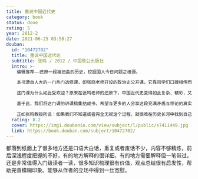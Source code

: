```yaml
---
title: 重说中国近代史
category: book
status: done
rating: 5
year: 2012-2
date: 2021-06-25 03:58:27
douban:
  id: "10472702"
  title: 重说中国近代史
  subtitle: 张鸣 / 2012 / 中国致公出版社
  intro: >-
    编辑推荐——还原一段被扭曲的历史，挖掘国人今日问题之根源。

    本书源自人大的一门热门选修课，即张鸣老师开设的政治史公开课，它靠同学们口碑相传而走红校园，最终使更多的人对这段看起来枯燥无比的历史重新认真审视起来。

    这门课为什么如此受欢迎？原来在张鸣老师的还原下，中国近代史变得如此复杂、精彩，又是如此的颠覆，它与我们记忆里的古板印象迥然不同，绝非教科书上的忠奸两列、黑白分明。当诸多人物与史实呈现在我们面前时，难以用一句简单的是非作判定，在正视一段被扭曲的中国近代史的同时，我们也能发现国人今日问题的精神根源。

    基于此，我们将这门课的讲课稿集结成书，希望与更多的人分享这段充满矛盾与悖论的真实历史：中国与西方、清廷与民间、满族与汉族士人、洋教与本土信仰、枪杆与笔杆、造反和维新、科举与革命……是的，那段历史，除去屈辱与仇恨，还有着太多的内容值得重新去回望和反思。

    正如张鸣教授所说：如果我们不知道或者完全无视这个过程，就很难在历史长河中找到自己的位置，很难安放好自己的位置，在世界格局中也定位不好自己的位置。诚如斯言。
  rating: 8.2
  cover: https://img1.doubanio.com/view/subject/l/public/s7411449.jpg
  link: https://book.douban.com/subject/10472702/
---
```


都落到纸面上了很多地方还是口语大白话，重复或者废话不少，内容不够精炼，前后深浅程度把握的不好，有的地方解释的很详细，有的地方需要解释但一笔带过。还是非常值得入门级读者一读，很多知识梳理很有价值，观点总结很有启发性，帮助完善模糊印象。能够从作者的立场中得到一丝宽慰。